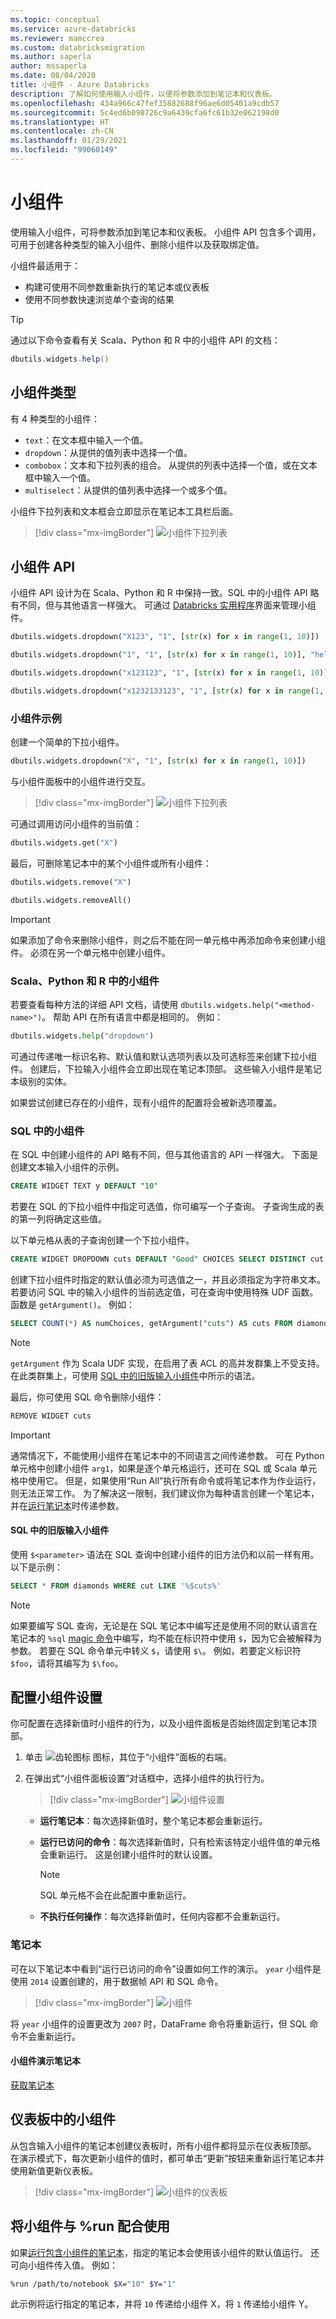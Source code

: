 ```yaml
---
ms.topic: conceptual
ms.service: azure-databricks
ms.reviewer: mamccrea
ms.custom: databricksmigration
ms.author: saperla
author: mssaperla
ms.date: 08/04/2020
title: 小组件 - Azure Databricks
description: 了解如何使用输入小组件，以便将参数添加到笔记本和仪表板。
ms.openlocfilehash: 434a966c47fef35882688f96ae6d05401a9cdb57
ms.sourcegitcommit: 5c4ed6b098726c9a6439cfa6fc61b32e062198d0
ms.translationtype: HT
ms.contentlocale: zh-CN
ms.lasthandoff: 01/29/2021
ms.locfileid: "99060149"
---
```

# <a name="widgets"></a>小组件

使用输入小组件，可将参数添加到笔记本和仪表板。 小组件 API 包含多个调用，可用于创建各种类型的输入小组件、删除小组件以及获取绑定值。

小组件最适用于：

* 构建可使用不同参数重新执行的笔记本或仪表板
* 使用不同参数快速浏览单个查询的结果

> [!TIP]
>
> 通过以下命令查看有关 Scala、Python 和 R 中的小组件 API 的文档：

```scala
dbutils.widgets.help()
```

## <a name="widget-types"></a>小组件类型

有 4 种类型的小组件：

* `text`：在文本框中输入一个值。
* `dropdown`：从提供的值列表中选择一个值。
* `combobox`：文本和下拉列表的组合。 从提供的列表中选择一个值，或在文本框中输入一个值。
* `multiselect`：从提供的值列表中选择一个或多个值。

小组件下拉列表和文本框会立即显示在笔记本工具栏后面。

> [!div class="mx-imgBorder"]
> ![小组件下拉列表](../_static/images/widgets/widget-dropdown.png)

## <a name="widget-api"></a>小组件 API

小组件 API 设计为在 Scala、Python 和 R 中保持一致。SQL 中的小组件 API 略有不同，但与其他语言一样强大。 可通过 [Databricks 实用程序](../dev-tools/databricks-utils.md)界面来管理小组件。

```python
dbutils.widgets.dropdown("X123", "1", [str(x) for x in range(1, 10)])

dbutils.widgets.dropdown("1", "1", [str(x) for x in range(1, 10)], "hello this is a widget")

dbutils.widgets.dropdown("x123123", "1", [str(x) for x in range(1, 10)], "hello this is a widget")

dbutils.widgets.dropdown("x1232133123", "1", [str(x) for x in range(1, 10)], "hello this is a widget 2")
```

### <a name="widget-example"></a>小组件示例

创建一个简单的下拉小组件。

```python
dbutils.widgets.dropdown("X", "1", [str(x) for x in range(1, 10)])
```

与小组件面板中的小组件进行交互。

> [!div class="mx-imgBorder"]
> ![小组件下拉列表](../_static/images/widgets/widget-dropdown2.png)

可通过调用访问小组件的当前值：

```python
dbutils.widgets.get("X")
```

最后，可删除笔记本中的某个小组件或所有小组件：

```python
dbutils.widgets.remove("X")

dbutils.widgets.removeAll()
```

> [!IMPORTANT]
>
> 如果添加了命令来删除小组件，则之后不能在同一单元格中再添加命令来创建小组件。 必须在另一个单元格中创建小组件。

### <a name="widgets-in-scala-python-and-r"></a>Scala、Python 和 R 中的小组件

若要查看每种方法的详细 API 文档，请使用 `dbutils.widgets.help("<method-name>")`。 帮助 API 在所有语言中都是相同的。 例如：

```python
dbutils.widgets.help("dropdown")
```

可通过传递唯一标识名称、默认值和默认选项列表以及可选标签来创建下拉小组件。 创建后，下拉输入小组件会立即出现在笔记本顶部。 这些输入小组件是笔记本级别的实体。

如果尝试创建已存在的小组件，现有小组件的配置将会被新选项覆盖。

### <a name="widgets-in-sql"></a>SQL 中的小组件

在 SQL 中创建小组件的 API 略有不同，但与其他语言的 API 一样强大。 下面是创建文本输入小组件的示例。

```sql
CREATE WIDGET TEXT y DEFAULT "10"
```

若要在 SQL 的下拉小组件中指定可选值，你可编写一个子查询。 子查询生成的表的第一列将确定这些值。

以下单元格从表的子查询创建一个下拉小组件。

```sql
CREATE WIDGET DROPDOWN cuts DEFAULT "Good" CHOICES SELECT DISTINCT cut FROM diamonds
```

创建下拉小组件时指定的默认值必须为可选值之一，并且必须指定为字符串文本。 若要访问 SQL 中的输入小组件的当前选定值，可在查询中使用特殊 UDF 函数。 函数是 `getArgument()`。 例如：

```sql
SELECT COUNT(*) AS numChoices, getArgument("cuts") AS cuts FROM diamonds WHERE cut = getArgument("cuts")
```

> [!NOTE]
>
> `getArgument` 作为 Scala UDF 实现，在启用了表 ACL 的高并发群集上不受支持。 在此类群集上，可使用 [SQL 中的旧版输入小组件](#legacy-input)中所示的语法。

最后，你可使用 SQL 命令删除小组件：

```sql
REMOVE WIDGET cuts
```

> [!IMPORTANT]
>
> 通常情况下，不能使用小组件在笔记本中的不同语言之间传递参数。 可在 Python 单元格中创建小组件 `arg1`，如果是逐个单元格运行，还可在 SQL 或 Scala 单元格中使用它。 但是，如果使用“Run All”执行所有命令或将笔记本作为作业运行，则无法正常工作。 为了解决这一限制，我们建议你为每种语言创建一个笔记本，并在[运行笔记本](notebook-workflows.md)时传递参数。

#### <a name="legacy-input-widgets-in-sql"></a><a id="legacy-input"> </a><a id="legacy-input-widgets-in-sql"> </a>SQL 中的旧版输入小组件

使用 `$<parameter>` 语法在 SQL 查询中创建小组件的旧方法仍和以前一样有用。 以下是示例：

```sql
SELECT * FROM diamonds WHERE cut LIKE '%$cuts%'
```

> [!NOTE]
>
> 如果要编写 SQL 查询，无论是在 SQL 笔记本中编写还是使用不同的默认语言在笔记本的 `%sql` [magic 命令](notebooks-use.md#language-magic)中编写，均不能在标识符中使用 `$`，因为它会被解释为参数。 若要在 SQL 命令单元中转义 `$`，请使用 `$\`。 例如，若要定义标识符 `$foo`，请将其编写为 `$\foo`。

## <a name="configure-widget-settings"></a>配置小组件设置

你可配置在选择新值时小组件的行为，以及小组件面板是否始终固定到笔记本顶部。

1. 单击 ![齿轮图标](../_static/images/widgets/gear.png) 图标，其位于“小组件”面板的右端。
2. 在弹出式“小组件面板设置”对话框中，选择小组件的执行行为。

   > [!div class="mx-imgBorder"]
   > ![小组件设置](../_static/images/widgets/widget-settings.png)

   * **运行笔记本**：每次选择新值时，整个笔记本都会重新运行。
   * **运行已访问的命令**：每次选择新值时，只有检索该特定小组件值的单元格会重新运行。 这是创建小组件时的默认设置。

     > [!NOTE]
     >
     > SQL 单元格不会在此配置中重新运行。

   * **不执行任何操作**：每次选择新值时，任何内容都不会重新运行。

### <a name="notebook"></a>笔记本

可在以下笔记本中看到“运行已访问的命令”设置如何工作的演示。 `year` 小组件是使用 `2014` 设置创建的，用于数据帧 API 和 SQL 命令。

> [!div class="mx-imgBorder"]
> ![小组件](../_static/images/widgets/widget-demo.png)

将 `year` 小组件的设置更改为 `2007` 时，DataFrame 命令将重新运行，但 SQL 命令不会重新运行。

#### <a name="widget-demo-notebook"></a>小组件演示笔记本

[获取笔记本](../_static/notebooks/widget-demo.html)

## <a name="widgets-in-dashboards"></a>仪表板中的小组件

从包含输入小组件的笔记本创建仪表板时，所有小组件都将显示在仪表板顶部。 在演示模式下，每次更新小组件的值时，都可单击“更新”按钮来重新运行笔记本并使用新值更新仪表板。

> [!div class="mx-imgBorder"]
> ![小组件的仪表板](../_static/images/widgets/widget-dashboard2.png)

## <a name="use-widgets-with-run"></a>将小组件与 %run 配合使用

如果[运行包含小组件的笔记本](notebooks-use.md#run)，指定的笔记本会使用该小组件的默认值运行。 还可向小组件传入值。 例如：

```bash
%run /path/to/notebook $X="10" $Y="1"
```

此示例将运行指定的笔记本，并将 `10` 传递给小组件 X，将 `1` 传递给小组件 Y。